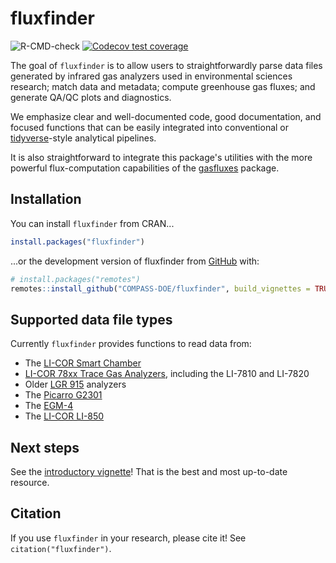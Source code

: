 
# fluxfinder

<!-- badges: start -->
  ![R-CMD-check](https://github.com/COMPASS-DOE/fluxfinder/workflows/R-CMD-check/badge.svg)
  [![Codecov test coverage](https://codecov.io/gh/r-lib/covr/branch/master/graph/badge.svg)](https://app.codecov.io/gh/r-lib/covr?branch=master)
<!-- badges: end -->

The goal of `fluxfinder` is to allow users to straightforwardly parse
data files generated by infrared gas analyzers used in environmental
sciences research; match data and metadata; compute greenhouse gas fluxes;
and generate QA/QC plots and diagnostics.

We emphasize clear and well-documented code, good documentation, and
focused functions that can be easily integrated into conventional 
or [tidyverse](https://www.tidyverse.org)-style analytical pipelines.

It is also straightforward to integrate this package's utilities with
the more powerful flux-computation capabilities of the
[gasfluxes](https://cran.r-project.org/package=gasfluxes) package.

## Installation

You can install `fluxfinder` from CRAN...

```r
install.packages("fluxfinder")
```

...or the development version of fluxfinder from [GitHub](https://github.com/) with:

``` r
# install.packages("remotes")
remotes::install_github("COMPASS-DOE/fluxfinder", build_vignettes = TRUE)
```

## Supported data file types

Currently `fluxfinder` provides functions to read data from:

* The [LI-COR Smart Chamber](https://www.licor.com/env/products/soil-flux/smart-chamber)
* [LI-COR 78xx Trace Gas Analyzers](https://www.licor.com/env/products/trace-gas/), including the LI-7810 and LI-7820
* Older [LGR 915](https://new.abb.com/products/measurement-products/analytical/laser-gas-analyzers/laser-analyzers/lgr-icos-portable-analyzers) analyzers
* The [Picarro G2301](https://www.picarro.com/environmental/products/g2301_gas_concentration_analyzer)
* The [EGM-4](https://ppsystems.com/download/technical_manuals/80061-1%20EGM4_Operation_V419.pdf)
* The [LI-COR LI-850](https://www.licor.com/env/support/LI-850/topics/specifications.html)

## Next steps

See the [introductory vignette](https://github.com/COMPASS-DOE/fluxfinder/blob/main/vignettes/intro-to-fluxfinder.Rmd)!
That is the best and most up-to-date resource.

## Citation

If you use `fluxfinder` in your research, please cite it! See `citation("fluxfinder")`.

